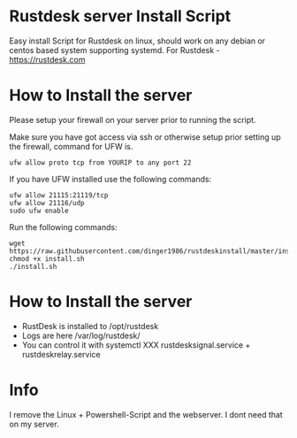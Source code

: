 # Rustdesk server Install Script
Easy install Script for Rustdesk on linux, should work on any debian or centos based system supporting systemd. For Rustdesk - https://rustdesk.com

# How to Install the server
Please setup your firewall on your server prior to running the script.

Make sure you have got access via ssh or otherwise setup prior setting up the firewall, command for UFW is.
```
ufw allow proto tcp from YOURIP to any port 22
```

If you have UFW installed use the following commands:
```
ufw allow 21115:21119/tcp
ufw allow 21116/udp
sudo ufw enable
```

Run the following commands:
```
wget https://raw.githubusercontent.com/dinger1986/rustdeskinstall/master/install.sh
chmod +x install.sh
./install.sh
```

# How to Install the server

- RustDesk is installed to /opt/rustdesk
- Logs are here /var/log/rustdesk/
- You can control it with systemctl XXX rustdesksignal.service + rustdeskrelay.service

# Info
I remove the Linux + Powershell-Script and the webserver. I dont need that on my server.
